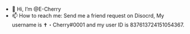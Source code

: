 - 👋 Hi, I’m @E-Cherry
- 📫 How to reach me: Send me a friend request on Disocrd, My username is ✝・Cherry#0001 and my user ID is 837613724151054367.
